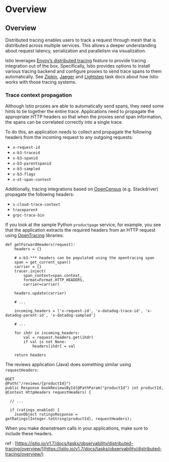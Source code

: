 # Overview



## Overview <a id="title"></a>

Distributed tracing enables users to track a request through mesh that is distributed across multiple services. This allows a deeper understanding about request latency, serialization and parallelism via visualization.

Istio leverages [Envoy’s distributed tracing](https://www.envoyproxy.io/docs/envoy/v1.12.0/intro/arch_overview/observability/tracing) feature to provide tracing integration out of the box. Specifically, Istio provides options to install various tracing backend and configure proxies to send trace spans to them automatically. See [Zipkin](https://istio.io/v1.7/docs/tasks/observability/distributed-tracing/zipkin/), [Jaeger](https://istio.io/v1.7/docs/tasks/observability/distributed-tracing/jaeger/) and [Lightstep](https://istio.io/v1.7/docs/tasks/observability/distributed-tracing/lightstep/) task docs about how Istio works with those tracing systems.

### Trace context propagation <a id="trace-context-propagation"></a>

Although Istio proxies are able to automatically send spans, they need some hints to tie together the entire trace. Applications need to propagate the appropriate HTTP headers so that when the proxies send span information, the spans can be correlated correctly into a single trace.

To do this, an application needs to collect and propagate the following headers from the incoming request to any outgoing requests:

* `x-request-id`
* `x-b3-traceid`
* `x-b3-spanid`
* `x-b3-parentspanid`
* `x-b3-sampled`
* `x-b3-flags`
* `x-ot-span-context`

Additionally, tracing integrations based on [OpenCensus](https://opencensus.io/) \(e.g. Stackdriver\) propagate the following headers:

* `x-cloud-trace-context`
* `traceparent`
* `grpc-trace-bin`

If you look at the sample Python `productpage` service, for example, you see that the application extracts the required headers from an HTTP request using [OpenTracing](https://opentracing.io/) libraries:

```text
def getForwardHeaders(request):
    headers = {}

    # x-b3-*** headers can be populated using the opentracing span
    span = get_current_span()
    carrier = {}
    tracer.inject(
        span_context=span.context,
        format=Format.HTTP_HEADERS,
        carrier=carrier)

    headers.update(carrier)

    # ...

    incoming_headers = ['x-request-id', 'x-datadog-trace-id', 'x-datadog-parent-id', 'x-datadog-sampled']

    # ...

    for ihdr in incoming_headers:
        val = request.headers.get(ihdr)
        if val is not None:
            headers[ihdr] = val

    return headers
```

The reviews application \(Java\) does something similar using `requestHeaders`:

```text
@GET
@Path("/reviews/{productId}")
public Response bookReviewsById(@PathParam("productId") int productId, @Context HttpHeaders requestHeaders) {

  // ...

  if (ratings_enabled) {
    JsonObject ratingsResponse = getRatings(Integer.toString(productId), requestHeaders);
```

When you make downstream calls in your applications, make sure to include these headers.

ref : [https://istio.io/v1.7/docs/tasks/observability/distributed-tracing/overview/](https://istio.io/v1.7/docs/tasks/observability/distributed-tracing/overview/)
